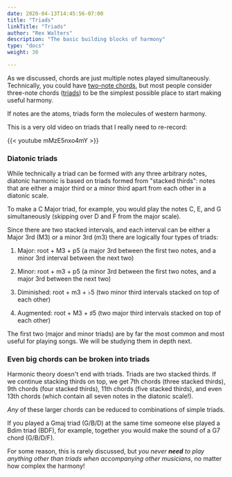 ```yaml
---
date: 2020-04-13T14:45:56-07:00
title: "Triads"
linkTitle: "Triads"
author: "Rex Walters"
description: "The basic building blocks of harmony"
type: "docs"
weight: 30

---
```


As we discussed, chords are just multiple notes played simultaneously. Technically, you could have [two-note chords](https://en.wikipedia.org/wiki/Dyad_(music)), but most people consider three-note chords ([triads](https://en.wikipedia.org/wiki/Triad_(music))) to be the simplest possible place to start making useful harmony.

If notes are the atoms, triads form the molecules of western harmony.

This is a very old video on triads that I really need to re-record:

{{< youtube mMzE5nxo4mY  >}}

### Diatonic triads

While technically a triad can be formed with any three arbitrary notes, diatonic harmonic is based on triads formed from "stacked thirds": notes that are either a major third or a minor third apart from each other in a diatonic scale.

To make a C Major triad, for example, you would play the notes C, E, and G simultaneously (skipping over D and F from the major scale).

Since there are two stacked intervals, and each interval can be either a Major 3rd (M3) or a minor 3rd (m3) there are logically four types of triads:

1. Major: root + M3 + p5 (a major 3rd between the first two notes, and a minor 3rd interval between the next two)

2. Minor: root + m3 + p5 (a minor 3rd between the first two notes, and a major 3rd between the next two)

3. Diminished: root + m3 + &flat;5 (two minor third intervals stacked on top of each other)

4. Augmented: root + M3 + &sharp;5 (two major third intervals stacked on top of each other)

The first two (major and minor triads) are by far the most common and most useful for playing songs. We will be studying them in depth next.

### Even big chords can be broken into triads

Harmonic theory doesn't end with triads. Triads are two stacked thirds. If we continue stacking thirds on top, we get 7th chords (three stacked thirds), 9th chords (four stacked thirds), 11th chords (five stacked thirds), and even 13th chords (which contain all seven notes in the diatonic scale!).

*Any* of these larger chords can be reduced to combinations of simple triads.

If you played a Gmaj triad (G/B/D) at the same time someone else played a Bdim  triad (BDF), for example, together you would make the sound of a G7 chord (G/B/D/F).

For some reason, this is rarely discussed, but *you never **need** to play anything other than triads when accompanying other musicians*, no matter how complex the harmony!
